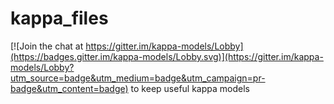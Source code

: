 # kappa_files

[![Join the chat at https://gitter.im/kappa-models/Lobby](https://badges.gitter.im/kappa-models/Lobby.svg)](https://gitter.im/kappa-models/Lobby?utm_source=badge&utm_medium=badge&utm_campaign=pr-badge&utm_content=badge)
to keep useful kappa models
